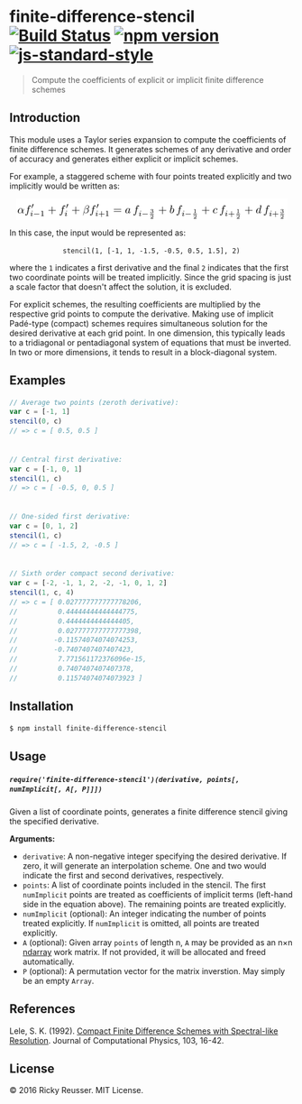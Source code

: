 # finite-difference-stencil [![Build Status](https://travis-ci.org/scijs/finite-difference-stencil.svg)](https://travis-ci.org/scijs/finite-difference-stencil) [![npm version](https://badge.fury.io/js/finite-difference-stencil.svg)](https://badge.fury.io/js/finite-difference-stencil) [![js-standard-style](https://img.shields.io/badge/code%20style-standard-brightgreen.svg)](http://standardjs.com/)

> Compute the coefficients of explicit or implicit finite difference schemes

## Introduction

This module uses a Taylor series expansion to compute the coefficients of finite difference schemes. It generates schemes of any derivative and order of accuracy and generates either explicit or implicit schemes.

For example, a staggered scheme with four points treated explicitly and two implicitly would be written as:

<p align="center"><img alt="&bsol;alpha f&apos;&lowbar;&lcub;i-1&rcub; &plus; f&apos;&lowbar;i &plus; &bsol;beta f&apos;&lowbar;&lcub;i &plus; 1&rcub; &equals; a &bsol;&comma; f&lowbar;&lcub;i - &bsol;frac&lcub;3&rcub;&lcub;2&rcub;&rcub; &plus; b &bsol;&comma; f&lowbar;&lcub;i - &bsol;frac&lcub;1&rcub;&lcub;2&rcub;&rcub; &plus; c &bsol;&comma; f&lowbar;&lcub;i &plus; &bsol;frac&lcub;1&rcub;&lcub;2&rcub;&rcub; &plus; d &bsol;&comma; f&lowbar;&lcub;i &plus; &bsol;frac&lcub;3&rcub;&lcub;2&rcub;&rcub;" valign="middle" src="images/alpha-f_i-1-f_i-beta-f_i-1-a-f_i-frac32-b-f_i-e92b84b018.png" width="481" height="38"></p>

In this case, the input would be represented as:

<p align="center"><code>stencil(1, [-1, 1, -1.5, -0.5, 0.5, 1.5], 2)</code></p>

where the `1` indicates a first derivative and the final `2` indicates that the first two coordinate points will be treated implicitly. Since the grid spacing is just a scale factor that doesn't affect the solution, it is excluded.

For explicit schemes, the resulting coefficients are multiplied by the respective grid points to compute the derivative.  Making use of implicit Padé-type (compact) schemes requires simultaneous solution for the desired derivative at each grid point. In one dimension, this typically leads to a tridiagonal or pentadiagonal system of equations that must be inverted. In two or more dimensions, it tends to result in a block-diagonal system.

## Examples

```javascript
// Average two points (zeroth derivative):
var c = [-1, 1]
stencil(0, c)
// => c = [ 0.5, 0.5 ]


// Central first derivative:
var c = [-1, 0, 1]
stencil(1, c)
// => c = [ -0.5, 0, 0.5 ]


// One-sided first derivative:
var c = [0, 1, 2]
stencil(1, c)
// => c = [ -1.5, 2, -0.5 ]


// Sixth order compact second derivative:
var c = [-2, -1, 1, 2, -2, -1, 0, 1, 2]
stencil(1, c, 4)
// => c = [ 0.027777777777778206,
//          0.44444444444444775,
//          0.4444444444444405,
//          0.027777777777777398,
//         -0.11574074074074253,
//         -0.7407407407407423,
//          7.771561172376096e-15,
//          0.7407407407407378,
//          0.11574074074073923 ]
```

## Installation

```bash
$ npm install finite-difference-stencil
```

## Usage

##### `require('finite-difference-stencil')(derivative, points[, numImplicit[, A[, P]]])`

Given a list of coordinate points, generates a finite difference stencil giving the specified derivative.

**Arguments:**

- `derivative`: A non-negative integer specifying the desired derivative. If zero, it will generate an interpolation scheme. One and two would indicate the first and second derivatives, respectively.
- `points`: A list of coordinate points included in the stencil. The first `numImplicit` points are treated as coefficients of implicit terms (left-hand side in the equation above). The remaining points are treated explicitly.
- `numImplicit` (optional): An integer indicating the number of points treated explicitly. If `numImplicit` is omitted, all points are treated explicitly.
- `A` (optional): Given array `points` of length n, `A` may be provided as an n&times;n [ndarray](https://github.com/scijs/ndarray) work matrix. If not provided, it will be allocated and freed automatically.
- `P` (optional): A permutation vector for the matrix inverstion. May simply be an empty `Array`.

## References
Lele, S. K. (1992). [Compact Finite Difference Schemes with Spectral-like Resolution](http://www.math.colostate.edu/~yzhou/course/math750_fall2009/Lele_1992JCP.pdf). Journal of Computational Physics, 103, 16-42.

## License
&copy; 2016 Ricky Reusser. MIT License.